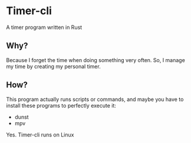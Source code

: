 # Timer-cli
A timer program written in Rust

## Why?
Because I forget the time when doing something very often. So, I manage my time by creating my personal timer.

## How?
This program actually runs scripts or commands, and maybe you have to install these programs to perfectly execute it:
- dunst
- mpv

Yes. Timer-cli runs on Linux
